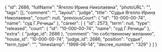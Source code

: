 {
    "id": 2686,
    "fullName": "Ягелло Ирина Николаевна",
    "photoURL": "",
    "tags": [],
    "comment": "",
    "layout": "judge",
    "title": "Судья Ягелло Ирина Николаевна",
    "court": null,
    "previousCourt": {
        "id": "10-000-00-74",
        "name": "суд Г.Речицы"
    },
    "career": [
        {
            "id": 2573,
            "term": null,
            "type": "released",
            "court": {
                "id": "10-000-00-74",
                "name": "суд Г.Речицы"
            },
            "extra": {
                "judge_id": 2686
            },
            "comment": "по собственному желанию",
            "house_id": "10-000-00-74",
            "judge_id": 2686,
            "position": "судья",
            "term_type": "",
            "timestamp": "1999-06-14",
            "decree_number": "329"
        }
    ]
}